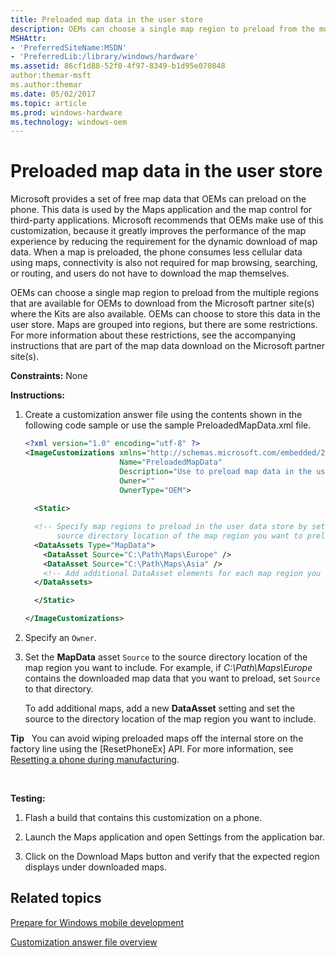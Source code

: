 ```yaml
---
title: Preloaded map data in the user store
description: OEMs can choose a single map region to preload from the multiple regions that are available for OEMs to download from the Microsoft partner site(s) where the Kits are also available.
MSHAttr:
- 'PreferredSiteName:MSDN'
- 'PreferredLib:/library/windows/hardware'
ms.assetid: 86cf1d88-52f0-4f97-8349-b1d95e070848
author:themar-msft
ms.author:themar
ms.date: 05/02/2017
ms.topic: article
ms.prod: windows-hardware
ms.technology: windows-oem
---
```


# Preloaded map data in the user store


Microsoft provides a set of free map data that OEMs can preload on the phone. This data is used by the Maps application and the map control for third-party applications. Microsoft recommends that OEMs make use of this customization, because it greatly improves the performance of the map experience by reducing the requirement for the dynamic download of map data. When a map is preloaded, the phone consumes less cellular data using maps, connectivity is also not required for map browsing, searching, or routing, and users do not have to download the map themselves.

OEMs can choose a single map region to preload from the multiple regions that are available for OEMs to download from the Microsoft partner site(s) where the Kits are also available. OEMs can choose to store this data in the user store. Maps are grouped into regions, but there are some restrictions. For more information about these restrictions, see the accompanying instructions that are part of the map data download on the Microsoft partner site(s).

<a href="" id="constraints---none"></a>**Constraints:** None  

<a href="" id="instructions-"></a>**Instructions:**  
1.  Create a customization answer file using the contents shown in the following code sample or use the sample PreloadedMapData.xml file.

    ```XML
    <?xml version="1.0" encoding="utf-8" ?>
    <ImageCustomizations xmlns="http://schemas.microsoft.com/embedded/2004/10/ImageUpdate"  
                         Name="PreloadedMapData"  
                         Description="Use to preload map data in the user data store."  
                         Owner=""  
                         OwnerType="OEM"> 
      
      <Static>  

      <!-- Specify map regions to preload in the user data store by setting Source to the 
           source directory location of the map region you want to preload. -->
      <DataAssets Type="MapData">  
        <DataAsset Source="C:\Path\Maps\Europe" />  
        <DataAsset Source="C:\Path\Maps\Asia" />  
        <!-- Add additional DataAsset elements for each map region you want to preload -->
      </DataAssets>

      </Static>

    </ImageCustomizations>
    ```

2.  Specify an `Owner`.

3.  Set the **MapData** asset `Source` to the source directory location of the map region you want to include. For example, if *C:\\Path\\Maps\\Europe* contains the downloaded map data that you want to preload, set `Source` to that directory.

    To add additional maps, add a new **DataAsset** setting and set the source to the directory location of the map region you want to include.

**Tip**  
You can avoid wiping preloaded maps off the internal store on the factory line using the [ResetPhoneEx] API. For more information, see [Resetting a phone during manufacturing](https://docs.microsoft.com/en-us/windows-hardware/manufacture/mobile/sign-a-full-flash-update--ffu--image).

 

<a href="" id="testing-"></a>**Testing:**  
1.  Flash a build that contains this customization on a phone.

2.  Launch the Maps application and open Settings from the application bar.

3.  Click on the Download Maps button and verify that the expected region displays under downloaded maps.

## Related topics

[Prepare for Windows mobile development](https://docs.microsoft.com/en-us/windows-hardware/manufacture/mobile/preparing-for-windows-mobile-development)

[Customization answer file overview](https://docs.microsoft.com/en-us/windows-hardware/customize/mobile/mcsf/customization-answer-file)
